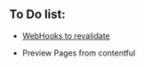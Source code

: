 ## To Do list:

- [WebHooks to revalidate](https://nextjs.org/blog/next-12-1?utm_source=next-site&utm_medium=banner&utm_campaign=next-website#on-demand-incremental-static-regeneration-beta)

- Preview Pages from contentful
